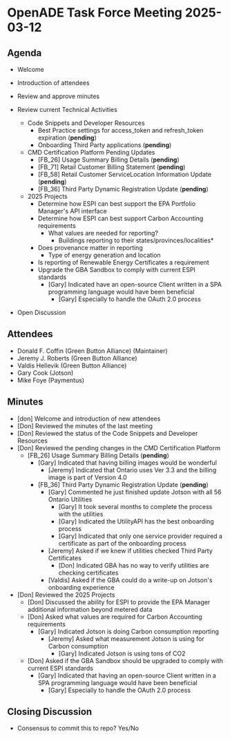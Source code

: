 # OpenADE Task Force Meeting 2025-03-12

## Agenda
* Welcome
* Introduction of attendees
* Review and approve minutes


* Review current Technical Activities
  * Code Snippets and Developer Resources
    * Best Practice settings for access_token and refresh_token expiration (**pending**)
    * Onboarding Third Party applications (**pending**)
  * CMD Certification Platform Pending Updates
    * [FB_26] Usage Summary Billing Details (**pending**)
    * [FB_71] Retail Customer Billing Statement (**pending**)
    * [FB_58] Retail Customer ServiceLocation Information Update (**pending**)
    * [FB_36] Third Party Dynamic Registration Update (**pending**)
  * 2025 Projects
    * Determine how ESPI can best support the EPA Portfolio Manager's API interface
    * Determine how ESPI can best support Carbon Accounting requirements
      * What values are needed for reporting?
        * Buildings reporting to their states/provinces/localities* 
    * Does provenance matter in reporting
      * Type of energy generation and location
    * Is reporting of Renewable Energy Certificates a requirement
    * Upgrade the GBA Sandbox to comply with current ESPI standards
      * [Gary] Indicated have an open-source Client written in a SPA programming language would have been beneficial
        * [Gary] Especially to handle the OAuth 2.0 process


* Open Discussion

## Attendees
* Donald F. Coffin (Green Button Alliance) (Maintainer)
* Jeremy J. Roberts (Green Button Alliance)
* Valdis Hellevik (Green Button Alliance)
* Gary Cook (Jotson)
* Mike Foye (Paymentus)


## Minutes
* [don] Welcome and introduction of new attendees
* [Don] Reviewed the minutes of the last meeting
* [Don] Reviewed the status of the Code Snippets and Developer Resources
* [Don] Reviewed the pending changes in the CMD Certification Platform
  * [FB_26] Usage Summary Billing Details (**pending**)
    * [Gary] Indicated that having billing images would be wonderful
      * [Jeremy] Indicated that Ontario uses Ver 3.3 and the billing image is part of Version 4.0
    * [FB_36] Third Party Dynamic Registration Update (**pending**)
      * [Gary] Commented he just finished update Jotson with all 56 Ontario Utilities
        * [Gary] It took several months to complete the process with the utilities
        * [Gary] Indicated the UtilityAPI has the best onboarding process
        * [Gary] Indicated that only one service provider required a certificate as part of the onboarding process
      * [Jeremy] Asked if we knew if utilities checked Third Party Certificates
        * [Don] Indicated GBA has no way to verify utilities are checking certificates
      * [Valdis] Asked if the GBA could do a write-up on Jotson's onboarding experience
* [Don] Reviewed the 2025 Projects
  * [Don] Discussed the ability for ESPI to provide the EPA Manager additional information beyond metered data
  * [Don] Asked what values are required for Carbon Accounting requirements
    * [Gary] Indicated Jotson is doing Carbon consumption reporting
      * [Jeremy] Asked what measurement Jotson is using for Carbon consumption
        * [Gary] Indicated Jotson is using tons of CO2
  * [Don] Asked if the GBA Sandbox should be upgraded to comply with current ESPI standards
    * [Gary] Indicated that having an open-source Client written in a SPA programming language would have been beneficial
      * [Gary] Especially to handle the OAuth 2.0 process

## Closing Discussion
* Consensus to commit this to repo? Yes/No
